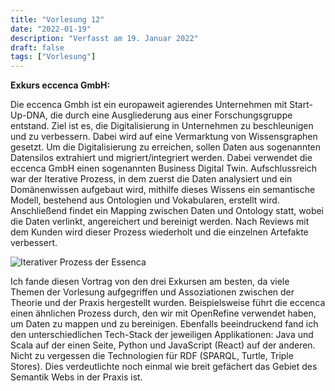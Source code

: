 ```yaml
---
title: "Vorlesung 12"
date: "2022-01-19"
description: "Verfasst am 19. Januar 2022"
draft: false
tags: ["Vorlesung"]
---
```


**Exkurs eccenca GmbH:**

Die eccenca Gmbh ist ein europaweit agierendes Unternehmen mit Start-Up-DNA, die durch eine Ausgliederung aus einer Forschungsgruppe entstand. Ziel ist es, die Digitalisierung in Unternehmen zu beschleunigen und zu verbessern. Dabei wird auf eine Vermarktung von Wissensgraphen gesetzt. Um die Digitalisierung zu erreichen, sollen Daten aus sogenannten Datensilos extrahiert und migriert/integriert werden. Dabei verwendet die eccenca GmbH einen sogenannten Business Digital Twin. Aufschlussreich war der Iterative Prozess, in dem zuerst die Daten analysiert und ein Domänenwissen aufgebaut wird, mithilfe dieses Wissens ein semantische Modell, bestehend aus Ontologien und Vokabularen, erstellt wird. Anschließend findet ein Mapping zwischen Daten und Ontology statt, wobei die Daten verlinkt, angereichert und bereinigt werden. Nach Reviews mit dem Kunden wird dieser Prozess wiederholt und die einzelnen Artefakte verbessert.

![Iterativer Prozess der Essenca](/lernportfolio/essenca.png "Iterativer Prozess der Essenca")

Ich fande diesen Vortrag von den drei Exkursen am besten, da viele Themen der Vorlesung aufgegriffen und Assoziationen zwischen der Theorie und der Praxis hergestellt wurden. Beispielsweise führt die eccenca einen ähnlichen Prozess durch, den wir mit OpenRefine verwendet haben, um Daten zu mappen und zu bereinigen. Ebenfalls beeindruckend fand ich den unterschiedlichen Tech-Stack der jeweiligen Applikationen: Java und Scala auf der einen Seite, Python und JavaScript (React) auf der anderen. Nicht zu vergessen die Technologien für RDF (SPARQL, Turtle, Triple Stores). Dies verdeutlichte noch einmal wie breit gefächert das Gebiet des Semantik Webs in der Praxis ist.

